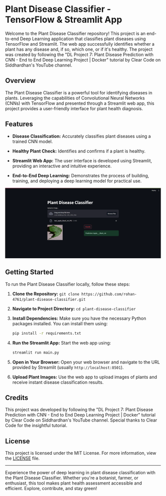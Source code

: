 # Plant Disease Classifier - TensorFlow & Streamlit App

Welcome to the Plant Disease Classifier repository! This project is an end-to-end Deep Learning application that classifies plant diseases using TensorFlow and Streamlit. The web app successfully identifies whether a plant has any disease and, if so, which one, or if it's healthy. The project was created by following the "DL Project 7: Plant Disease Prediction with CNN - End to End Deep Learning Project | Docker" tutorial by Clear Code on Siddhardhan's YouTube channel.

## Overview

The Plant Disease Classifier is a powerful tool for identifying diseases in plants. Leveraging the capabilities of Convolutional Neural Networks (CNNs) with TensorFlow and presented through a Streamlit web app, this project provides a user-friendly interface for plant health diagnosis.

## Features

- **Disease Classification:** Accurately classifies plant diseases using a trained CNN model.

- **Healthy Plant Check:** Identifies and confirms if a plant is healthy.

- **Streamlit Web App:** The user interface is developed using Streamlit, providing an interactive and intuitive experience.

- **End-to-End Deep Learning:** Demonstrates the process of building, training, and deploying a deep learning model for practical use.

![Streamlit Web App](images/screenshot.png)

## Getting Started

To run the Plant Disease Classifier locally, follow these steps:

1. **Clone the Repository:** `git clone https://github.com/rohan-4761/plant-disease-classifier.git`

2. **Navigate to Project Directory:** `cd plant-disease-classifier`

3. **Install Dependencies:** Make sure you have the necessary Python packages installed. You can install them using:

   ```bash
   pip install -r requirements.txt
   ```

4. **Run the Streamlit App:** Start the web app using:

   ```bash
   streamlit run main.py
   ```

5. **Open in Your Browser:** Open your web browser and navigate to the URL provided by Streamlit (usually `http://localhost:8501`).

6. **Upload Plant Images:** Use the web app to upload images of plants and receive instant disease classification results.

## Credits

This project was developed by following the "DL Project 7: Plant Disease Prediction with CNN - End to End Deep Learning Project | Docker" tutorial by Clear Code on Siddhardhan's YouTube channel. Special thanks to Clear Code for the insightful tutorial.

## License

This project is licensed under the MIT License. For more information, view the [LICENSE](LICENSE) file.

---

Experience the power of deep learning in plant disease classification with the Plant Disease Classifier. Whether you're a botanist, farmer, or enthusiast, this tool makes plant health assessment accessible and efficient. Explore, contribute, and stay green!